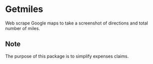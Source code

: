 # Getmiles

Web scrape Google maps to take a screenshot of directions and total number of
miles. 

## Note

The purpose of this package is to simplify expenses claims.
